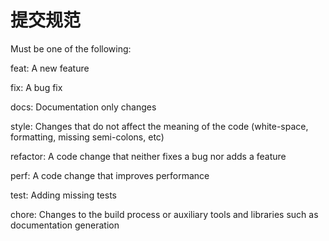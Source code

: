
# 提交规范

Must be one of the following:

feat: A new feature

fix: A bug fix

docs: Documentation only changes

style: Changes that do not affect the meaning of the code (white-space, formatting, missing semi-colons, etc)

refactor: A code change that neither fixes a bug nor adds a feature

perf: A code change that improves performance

test: Adding missing tests

chore: Changes to the build process or auxiliary tools and libraries such as documentation generation
